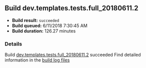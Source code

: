 ## Build dev.templates.tests.full_20180611.2
- **Build result:** `succeeded`
- **Build queued:** 6/11/2018 7:30:45 AM
- **Build duration:** 126.27 minutes
### Details
Build [dev.templates.tests.full_20180611.2](https://winappstudio.visualstudio.com/web/build.aspx?pcguid=a4ef43be-68ce-4195-a619-079b4d9834c2&builduri=vstfs%3a%2f%2f%2fBuild%2fBuild%2f25855) succeeded
Find detailed information in the [build log files](https://uwpctdiags.blob.core.windows.net/buildlogs/dev.templates.tests.full_20180611.2_logs.zip)
